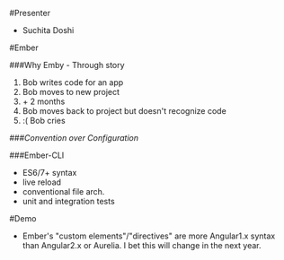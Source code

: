 #Presenter
* Suchita Doshi

#Ember

###Why Emby - Through story
1. Bob writes code for an app
1. Bob moves to new project
1. \+ 2 months
1. Bob moves back to project but doesn't recognize code
1. :( Bob cries

###*Convention over Configuration*

###Ember-CLI
* ES6/7+ syntax
* live reload
* conventional file arch.
* unit and integration tests

#Demo
* Ember's "custom elements"/"directives" are more Angular1.x syntax than Angular2.x or Aurelia. I bet this will change in the next year.
